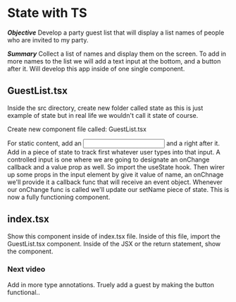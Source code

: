 # State with TS

***Objective***
Develop a party guest list that will display a list names of people who are invited to my party.

***Summary***
Collect a list of names and display them on the screen. 
To add in more names to the list we will add a text input at the bottom, and a button after it.
Will develop this app inside of one single component.

## GuestList.tsx
Inside the src directory, create new folder called state as this is just example of state but in real life we wouldn't call it state of course.

Create new component file called: GuestList.tsx

For static content, add an <input /> and a <botton></botton> right after it. Add in a piece of state to track first whatever user types into that input. A controlled input is one where we are going to designate an onChange callback and a value prop as well. So import the useState hook. Then wirer up some props in the input element by give it value of name, an onChnage we'll provide it a callback func that will receive an event object. Whenever our onChange func is called we'll update our setName piece of state. This is now a fully functioning component.

## index.tsx
Show this component inside of index.tsx file.
Inside of this file, import the GuestList.tsx component.
Inside of the JSX or the return statement, show the <GuestList /> component.

### Next video
Add in more type annotations. Truely add a guest by making the button functional..



